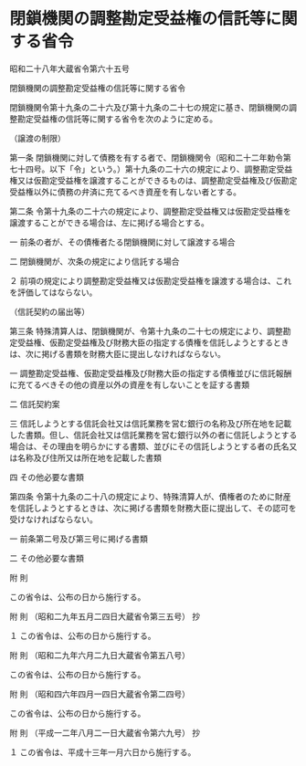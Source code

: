 # 閉鎖機関の調整勘定受益権の信託等に関する省令

昭和二十八年大蔵省令第六十五号

閉鎖機関の調整勘定受益権の信託等に関する省令

閉鎖機関令第十九条の二十六及び第十九条の二十七の規定に基き、閉鎖機関の調整勘定受益権の信託等に関する省令を次のように定める。

（譲渡の制限）

第一条 閉鎖機関に対して債務を有する者で、閉鎖機関令（昭和二十二年勅令第七十四号。以下「令」という。）第十九条の二十六の規定により、調整勘定受益権又は仮勘定受益権を譲渡することができるものは、調整勘定受益権及び仮勘定受益権以外に債務の弁済に充てるべき資産を有しない者とする。

第二条 令第十九条の二十六の規定により、調整勘定受益権又は仮勘定受益権を譲渡することができる場合は、左に掲げる場合とする。

一 前条の者が、その債権者たる閉鎖機関に対して譲渡する場合

二 閉鎖機関が、次条の規定により信託する場合

２ 前項の規定により調整勘定受益権又は仮勘定受益権を譲渡する場合は、これを評価してはならない。

（信託契約の届出等）

第三条 特殊清算人は、閉鎖機関が、令第十九条の二十七の規定により、調整勘定受益権、仮勘定受益権及び財務大臣の指定する債権を信託しようとするときは、次に掲げる書類を財務大臣に提出しなければならない。

一 調整勘定受益権、仮勘定受益権及び財務大臣の指定する債権並びに信託報酬に充てるべきその他の資産以外の資産を有しないことを証する書類

二 信託契約案

三 信託しようとする信託会社又は信託業務を営む銀行の名称及び所在地を記載した書類。但し、信託会社又は信託業務を営む銀行以外の者に信託しようとする場合は、その理由を明らかにする書類、並びにその信託しようとする者の氏名又は名称及び住所又は所在地を記載した書類

四 その他必要な書類

第四条 令第十九条の二十八の規定により、特殊清算人が、債権者のために財産を信託しようとするときは、次に掲げる書類を財務大臣に提出して、その認可を受けなければならない。

一 前条第二号及び第三号に掲げる書類

二 その他必要な書類

附 則

この省令は、公布の日から施行する。

附 則 （昭和二九年五月二四日大蔵省令第三五号） 抄

１ この省令は、公布の日から施行する。

附 則 （昭和二九年六月二九日大蔵省令第五八号）

この省令は、公布の日から施行する。

附 則 （昭和四六年四月一四日大蔵省令第二四号）

この省令は、公布の日から施行する。

附 則 （平成一二年八月二一日大蔵省令第六九号） 抄

１ この省令は、平成十三年一月六日から施行する。
